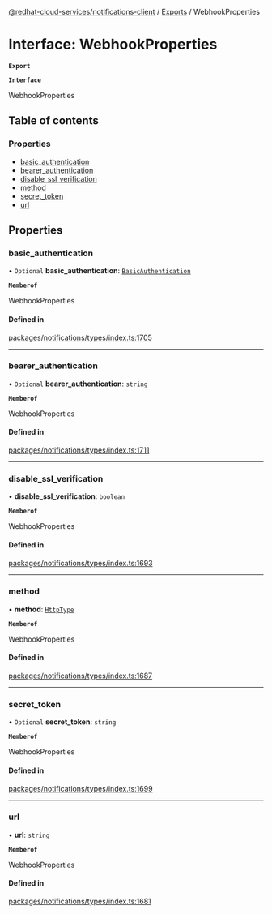 [@redhat-cloud-services/notifications-client](../README.md) / [Exports](../modules.md) / WebhookProperties

# Interface: WebhookProperties

**`Export`**

**`Interface`**

WebhookProperties

## Table of contents

### Properties

- [basic\_authentication](WebhookProperties.md#basic_authentication)
- [bearer\_authentication](WebhookProperties.md#bearer_authentication)
- [disable\_ssl\_verification](WebhookProperties.md#disable_ssl_verification)
- [method](WebhookProperties.md#method)
- [secret\_token](WebhookProperties.md#secret_token)
- [url](WebhookProperties.md#url)

## Properties

### basic\_authentication

• `Optional` **basic\_authentication**: [`BasicAuthentication`](BasicAuthentication.md)

**`Memberof`**

WebhookProperties

#### Defined in

[packages/notifications/types/index.ts:1705](https://github.com/RedHatInsights/javascript-clients/blob/master/packages/notifications/types/index.ts#L1705)

___

### bearer\_authentication

• `Optional` **bearer\_authentication**: `string`

**`Memberof`**

WebhookProperties

#### Defined in

[packages/notifications/types/index.ts:1711](https://github.com/RedHatInsights/javascript-clients/blob/master/packages/notifications/types/index.ts#L1711)

___

### disable\_ssl\_verification

• **disable\_ssl\_verification**: `boolean`

**`Memberof`**

WebhookProperties

#### Defined in

[packages/notifications/types/index.ts:1693](https://github.com/RedHatInsights/javascript-clients/blob/master/packages/notifications/types/index.ts#L1693)

___

### method

• **method**: [`HttpType`](../enums/HttpType.md)

**`Memberof`**

WebhookProperties

#### Defined in

[packages/notifications/types/index.ts:1687](https://github.com/RedHatInsights/javascript-clients/blob/master/packages/notifications/types/index.ts#L1687)

___

### secret\_token

• `Optional` **secret\_token**: `string`

**`Memberof`**

WebhookProperties

#### Defined in

[packages/notifications/types/index.ts:1699](https://github.com/RedHatInsights/javascript-clients/blob/master/packages/notifications/types/index.ts#L1699)

___

### url

• **url**: `string`

**`Memberof`**

WebhookProperties

#### Defined in

[packages/notifications/types/index.ts:1681](https://github.com/RedHatInsights/javascript-clients/blob/master/packages/notifications/types/index.ts#L1681)
